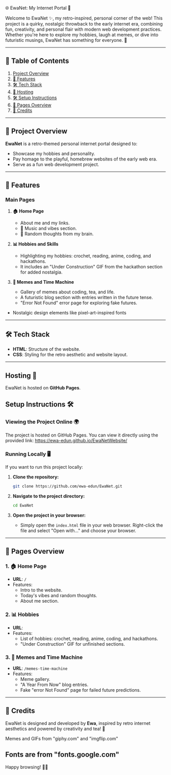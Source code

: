🌐 EwaNet: My Internet Portal 🎉

Welcome to EwaNet ✨, my retro-inspired, personal corner of the web! This project is a quirky, nostalgic throwback to the early internet era, combining fun, creativity, and personal flair with modern web development practices. Whether you're here to explore my hobbies, laugh at memes, or dive into futuristic musings, EwaNet has something for everyone. 🌟

---

## 📂 Table of Contents
1. [Project Overview](#project-overview)
2. [🎨 Features](#features)
3. [🛠️ Tech Stack](#tech-stack)
4. [🚀 Hosting ](#hosting)
5. [🛠️ Setup Instructions ](#setup-instructions)
6. [📄 Pages Overview](#pages-overview)
7. [💖 Credits](#credits)

---

## 📜 Project Overview
**EwaNet** is a retro-themed personal internet portal designed to:
- Showcase my hobbies and personality.
- Pay homage to the playful, homebrew websites of the early web era.
- Serve as a fun web development project.

---

## 🎨 Features
### Main Pages
1. **🏠 Home Page**
   - About me and my links.
   - 🎵 Music and vibes section.
   - 💭 Random thoughts from my brain.

2. **📊 Hobbies and Skills**
   - Highlighting my hobbies: crochet, reading, anime, coding, and hackathons.
   - It includes an "Under Construction" GIF from the hackathon section for added nostalgia.

3. **🤣 Memes and Time Machine**
   - Gallery of memes about coding, tea, and life.
   - A futuristic blog section with entries written in the future tense.
   - "Error Not Found" error page for exploring fake futures.

- Nostalgic design elements like pixel-art-inspired fonts
---

## 🛠️ Tech Stack
- **HTML**: Structure of the website.
- **CSS**: Styling for the retro aesthetic and website layout.

---

## Hosting 🚀
EwaNet is hosted on **GitHub Pages**.

## Setup Instructions 🛠️

### Viewing the Project Online 🌍
The project is hosted on GitHub Pages. You can view it directly using the provided link: https://ewa-edun.github.io/EwaNetWebsite/

### Running Locally 🖥️
If you want to run this project locally:
1. **Clone the repository:**
   ```bash
   git clone https://github.com/ewa-edun/EwaNet.git
   ```

2. **Navigate to the project directory:**
   ```bash
   cd EwaNet
   ```

3. **Open the project in your browser:**
   - Simply open the `index.html` file in your web browser. Right-click the file and select "Open with..." and choose your browser.
---

## 📄 Pages Overview

### 1. 🏠 Home Page
- **URL**: `/`
- Features:
  - Intro to the website.
  - Today's vibes and random thoughts.
  - About me section.

### 2. 📊 Hobbies
- **URL**:
- Features:
  - List of hobbies: crochet, reading, anime, coding, and hackathons.
  - "Under Construction" GIF for unfinished sections.

### 3. 🤣 Memes and Time Machine
- **URL**: `/memes-time-machine`
- Features:
  - Meme gallery.
  - "A Year From Now" blog entries.
  - Fake "error Not Found" page for failed future predictions.

---

## 💖 Credits
EwaNet is designed and developed by **Ewa**, inspired by retro internet aesthetics and powered by creativity and tea! 🍵

Memes and GIFs from "giphy.com" and "imgflip.com"

Fonts are from "fonts.google.com"
---

Happy browsing! 🚀🌈

